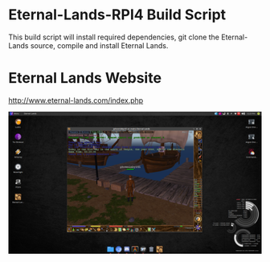 # Eternal-Lands-RPI4 Build Script
This build script will install required dependencies, git clone the Eternal-Lands source, compile and install Eternal Lands.

# Eternal Lands Website
http://www.eternal-lands.com/index.php

![Eternal Lands](EternalLands.png)
